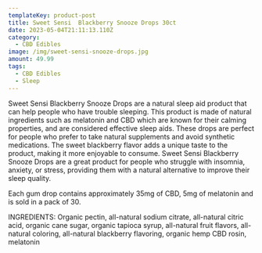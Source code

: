 ```yaml
---
templateKey: product-post
title: Sweet Sensi  Blackberry Snooze Drops 30ct
date: 2023-05-04T21:11:13.110Z
category:
  - CBD Edibles
image: /img/sweet-sensi-snooze-drops.jpg
amount: 49.99
tags:
  - CBD Edibles
  - Sleep
---
```

Sweet Sensi Blackberry Snooze Drops are a natural sleep aid product that can help people who have trouble sleeping.  This product is made of natural ingredients such as melatonin and CBD which are known for their calming properties, and are considered effective sleep aids.  These drops are perfect for people who prefer to take natural supplements and avoid synthetic medications.  The sweet blackberry flavor adds a unique taste to the product, making it more enjoyable to consume.  Sweet Sensi Blackberry Snooze Drops are a great product for people who struggle with insomnia, anxiety, or stress, providing them with a natural alternative to improve their sleep quality.

Each gum drop contains approximately 35mg of CBD, 5mg of melatonin and is sold in a pack of 30.

INGREDIENTS: Organic pectin, all-natural sodium citrate, all-natural citric acid, organic cane sugar, organic tapioca syrup, all-natural fruit flavors, all-natural coloring, all-natural blackberry flavoring, organic hemp CBD rosin, melatonin